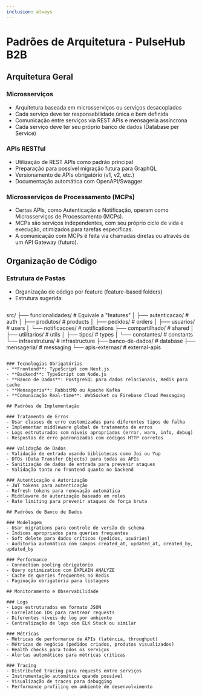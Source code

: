 ```yaml
---
inclusion: always
---
```


# Padrões de Arquitetura - PulseHub B2B

## Arquitetura Geral

### Microsserviços
- Arquitetura baseada em microsserviços ou serviços desacoplados
- Cada serviço deve ter responsabilidade única e bem definida
- Comunicação entre serviços via REST APIs e mensageria assíncrona
- Cada serviço deve ter seu próprio banco de dados (Database per Service)

### APIs RESTful
- Utilização de REST APIs como padrão principal
- Preparação para possível migração futura para GraphQL
- Versionamento de APIs obrigatório (v1, v2, etc.)
- Documentação automática com OpenAPI/Swagger

### Microsserviços de Processamento (MCPs)
- Certas APIs, como Autenticação e Notificação, operam como Microsserviços de Processamento (MCPs).
- MCPs são serviços independentes, com seu próprio ciclo de vida e execução, otimizados para tarefas específicas.
- A comunicação com MCPs é feita via chamadas diretas ou através de um API Gateway (futuro).


## Organização de Código

### Estrutura de Pastas
- Organização de código por feature (feature-based folders)
- Estrutura sugerida:
  ```
src/
├── funcionalidades/           # Equivale a "features"
│   ├── autenticacao/          # auth
│   ├── produtos/              # products
│   ├── pedidos/               # orders
│   ├── usuarios/              # users
│   └── notificacoes/          # notifications
├── compartilhado/             # shared
│   ├── utilitarios/           # utils
│   ├── tipos/                 # types
│   └── constantes/            # constants
└── infraestrutura/            # infrastructure
    ├── banco-de-dados/        # database
    ├── mensageria/            # messaging
    └── apis-externas/         # external-apis
  ```

### Tecnologias Obrigatórias
- **Frontend**: TypeScript com Next.js
- **Backend**: TypeScript com Node.js
- **Banco de Dados**: PostgreSQL para dados relacionais, Redis para cache
- **Mensageria**: RabbitMQ ou Apache Kafka
- **Comunicação Real-time**: WebSocket ou Firebase Cloud Messaging

## Padrões de Implementação

### Tratamento de Erros
- Usar classes de erro customizadas para diferentes tipos de falha
- Implementar middleware global de tratamento de erros
- Logs estruturados com níveis apropriados (error, warn, info, debug)
- Respostas de erro padronizadas com códigos HTTP corretos

### Validação de Dados
- Validação de entrada usando bibliotecas como Joi ou Yup
- DTOs (Data Transfer Objects) para todas as APIs
- Sanitização de dados de entrada para prevenir ataques
- Validação tanto no frontend quanto no backend

### Autenticação e Autorização
- JWT tokens para autenticação
- Refresh tokens para renovação automática
- Middleware de autorização baseado em roles
- Rate limiting para prevenir ataques de força bruta

## Padrões de Banco de Dados

### Modelagem
- Usar migrations para controle de versão do schema
- Índices apropriados para queries frequentes
- Soft delete para dados críticos (pedidos, usuários)
- Auditoria automática com campos created_at, updated_at, created_by, updated_by

### Performance
- Connection pooling obrigatório
- Query optimization com EXPLAIN ANALYZE
- Cache de queries frequentes no Redis
- Paginação obrigatória para listagens

## Monitoramento e Observabilidade

### Logs
- Logs estruturados em formato JSON
- Correlation IDs para rastrear requests
- Diferentes níveis de log por ambiente
- Centralização de logs com ELK Stack ou similar

### Métricas
- Métricas de performance de APIs (latência, throughput)
- Métricas de negócio (pedidos criados, produtos visualizados)
- Health checks para todos os serviços
- Alertas automáticos para métricas críticas

### Tracing
- Distributed tracing para requests entre serviços
- Instrumentação automática quando possível
- Visualização de traces para debugging
- Performance profiling em ambiente de desenvolvimento
